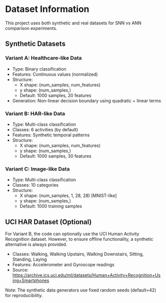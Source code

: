 # Dataset Information

This project uses both synthetic and real datasets for SNN vs ANN comparison experiments.

## Synthetic Datasets

### Variant A: Healthcare-like Data
- Type: Binary classification
- Features: Continuous values (normalized)
- Structure:
  - X shape: (num_samples, num_features)
  - y shape: (num_samples,)
  - Default: 1000 samples, 20 features
- Generation: Non-linear decision boundary using quadratic + linear terms

### Variant B: HAR-like Data
- Type: Multi-class classification
- Classes: 6 activities (by default)
- Features: Synthetic temporal patterns
- Structure:
  - X shape: (num_samples, num_features)
  - y shape: (num_samples,)
  - Default: 1000 samples, 30 features

### Variant C: Image-like Data
- Type: Multi-class classification
- Classes: 10 categories
- Structure:
  - X shape: (num_samples, 1, 28, 28) [MNIST-like]
  - y shape: (num_samples,)
  - Default: 1000 training samples

## UCI HAR Dataset (Optional)
For Variant B, the code can optionally use the UCI Human Activity Recognition dataset.
However, to ensure offline functionality, a synthetic alternative is always provided.

- Classes: Walking, Walking Upstairs, Walking Downstairs, Sitting, Standing, Laying
- Features: Accelerometer and Gyroscope readings
- Source: https://archive.ics.uci.edu/ml/datasets/Human+Activity+Recognition+Using+Smartphones

Note: The synthetic data generators use fixed random seeds (default=42) for reproducibility.